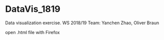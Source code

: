 # DataVis_1819
Data visualization exercise. WS 2018/19
Team:
Yanchen Zhao,
Oliver Braun


open .html file with Firefox
